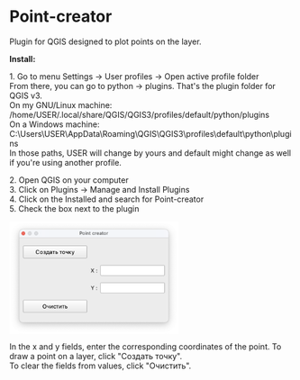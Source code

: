 # Point-creator
<p>Plugin for QGIS designed to plot points on the layer.</p>

<b>Install:</b>
<p>
  1. Go to menu Settings -> User profiles -> Open active profile folder<br>
From there, you can go to python -> plugins. That's the plugin folder for QGIS v3.<br>
On my GNU/Linux machine:
/home/USER/.local/share/QGIS/QGIS3/profiles/default/python/plugins<br>
On a Windows machine:
 C:\Users\USER\AppData\Roaming\QGIS\QGIS3\profiles\default\python\plugins<br>
In those paths, USER will change by yours and default might change as well if you're using another profile.<br>
</p>

<p>
  2. Open QGIS on your computer<br>
  3. Click on Plugins -> Manage and Install Plugins<br>
  4. Click on the Installed and search for Point-creator<br>
  5. Сheck the box next to the plugin<br>
</p>

<img src="plugin.png" alt="Plugin window" height="200" width="300" align="center">
<p>
  In the x and y fields, enter the corresponding coordinates of the point. To draw a point on a layer, click "Создать точку".<br>
  To clear the fields from values, click "Очистить".
</p>
